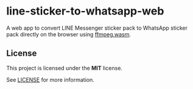 #  line-sticker-to-whatsapp-web

A web app to convert LINE Messenger sticker pack to WhatsApp sticker pack directly on the browser using [ffmpeg.wasm](https://github.com/ffmpegwasm/ffmpeg.wasm).

## License
This project is licensed under the **MIT** license.

See [LICENSE](LICENSE) for more information.
